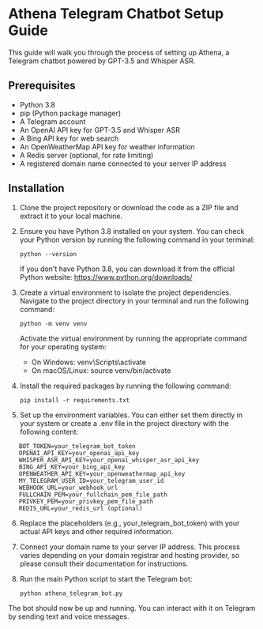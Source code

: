 # Athena Telegram Chatbot Setup Guide

This guide will walk you through the process of setting up Athena, a Telegram chatbot powered by GPT-3.5 and Whisper ASR.

## Prerequisites

- Python 3.8
- pip (Python package manager)
- A Telegram account
- An OpenAI API key for GPT-3.5 and Whisper ASR
- A Bing API key for web search
- An OpenWeatherMap API key for weather information
- A Redis server (optional, for rate limiting)
- A registered domain name connected to your server IP address

## Installation

1. Clone the project repository or download the code as a ZIP file and extract it to your local machine.

2. Ensure you have Python 3.8 installed on your system. You can check your Python version by running the following command in your terminal:

   `python --version`

   If you don't have Python 3.8, you can download it from the official Python website: https://www.python.org/downloads/

3. Create a virtual environment to isolate the project dependencies. Navigate to the project directory in your terminal and run the following command:

   `python -m venv venv`

   Activate the virtual environment by running the appropriate command for your operating system:

   - On Windows: venv\Scripts\activate
   - On macOS/Linux: source venv/bin/activate

4. Install the required packages by running the following command:

   `pip install -r requirements.txt`

5. Set up the environment variables. You can either set them directly in your system or create a .env file in the project directory with the following content:

```
   BOT_TOKEN=your_telegram_bot_token
   OPENAI_API_KEY=your_openai_api_key
   WHISPER_ASR_API_KEY=your_openai_whisper_asr_api_key
   BING_API_KEY=your_bing_api_key
   OPENWEATHER_API_KEY=your_openweathermap_api_key
   MY_TELEGRAM_USER_ID=your_telegram_user_id
   WEBHOOK_URL=your_webhook_url
   FULLCHAIN_PEM=your_fullchain_pem_file_path
   PRIVKEY_PEM=your_privkey_pem_file_path
   REDIS_URL=your_redis_url (optional)
```

6. Replace the placeholders (e.g., your_telegram_bot_token) with your actual API keys and other required information.

7. Connect your domain name to your server IP address. This process varies depending on your domain registrar and hosting provider, so please consult their documentation for instructions.

8. Run the main Python script to start the Telegram bot:

   `python athena_telegram_bot.py`

The bot should now be up and running. You can interact with it on Telegram by sending text and voice messages.
